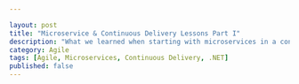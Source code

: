 ```yaml
---

layout: post
title: "Microservice & Continuous Delivery Lessons Part I"
description: "What we learned when starting with microservices in a continuous delivery context."
category: Agile
tags: [Agile, Microservices, Continuous Delivery, .NET]
published: false
---
```


